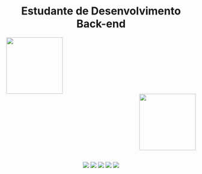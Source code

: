 <div align="center"><h1>Estudante de Desenvolvimento Back-end</h1></div>


<div align="left">

  <a href="https://github.com/ferdnan">
  <img height="150em" src="https://github-readme-stats.vercel.app/api?username=ferdnan&show_icons=true&theme=dark&include_all_commits=true&count_private=true"/> 
  </div>
  <div align="right">
  <img height="150em" src="https://github-readme-stats.vercel.app/api/top-langs/?username=ferdnan&layout=compact&langs_count=7&theme=dark"/>

</div>

<br>

<div align="center">

  <a href="https://www.youtube.com/channel/UCTfOD7s89Doe7S-SOjvzw_w" target="_blank"><img src="https://img.shields.io/badge/YouTube-FF0000?style=for-the-badge&logo=youtube&logoColor=white" target="_blank"></a>
  <a href="https://www.instagram.com/nando_codes/" target="_blank"><img src="https://img.shields.io/badge/-Instagram-%23E4405F?style=for-the-badge&logo=instagram&logoColor=white" target="_blank"></a>
 <a href="https://discord.gg/HcVrnCDT" target="_blank"><img src="https://img.shields.io/badge/Discord-7289DA?style=for-the-badge&logo=discord&logoColor=white" target="_blank"></a> 
  <a href = "mailto:fernandes.trbl@gmail.com"><img src="https://img.shields.io/badge/-Gmail-%23333?style=for-the-badge&logo=gmail&logoColor=white" target="_blank"></a>
  <a href="https://www.linkedin.com/in/josefernandesback/" target="_blank"><img src="https://img.shields.io/badge/-LinkedIn-%230077B5?style=for-the-badge&logo=linkedin&logoColor=white" target="_blank"></a>  
  
</div>

